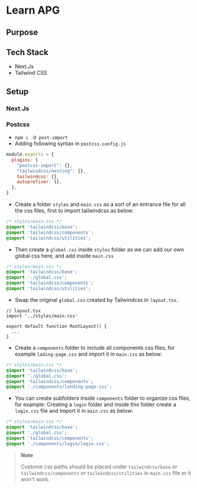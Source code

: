 # Learn APG

## Purpose


## Tech Stack
- Next.Js
- Tailwind CSS


## Setup

### Next.Js


### Postcss
- `npm i -D post-import`
- Adding following syntax in `postcss.config.js`

```js
module.exports = {
  plugins: {
    "postcss-import": {},
    "tailwindcss/nesting": {},
    tailwindcss: {},
    autoprefixer: {},
  },
}
```
- Create a folder `styles` and `main.css` as a sort of an entrance file for all the css files, first to import tailwindcss as below:

```css
/* styles/main.css */
@import 'tailwindcss/base';
@import 'tailwindcss/components';
@import 'tailwindcss/utilities';
```

- Then create a `global.css` inside `styles` folder as we can add our own global css here, and add inside `main.css`

```css
/* styles/main.css */
@import 'tailwindcss/base';
@import './global.css';
@import 'tailwindcss/components';
@import 'tailwindcss/utilities';
```
- Swap the original `global.css` created by Tailwindcss in `layout.tsx`.

```tsx
// layout.tsx
import '../styles/main.css'

export default function RootLayout() {
  ...
}
```

- Create a `components` folder to include all components css files, for example `lading-page.css` and import it in `main.css` as below:

```css
/* styles/main.css */
@import 'tailwindcss/base';
@import './global.css';
@import 'tailwindcss/components';
@import './components/landing-page.css';
```

- You can create subfolders inside `components` folder to organize css files, for example: Creating a `login` folder and inside this folder create a `login.css` file and import it in `main.css` as below:

```css
/* styles/main.css */
@import 'tailwindcss/base';
@import './global.css';
@import 'tailwindcss/components';
@import './components/login/login.css';
```

>**Note**
>
> Custome css paths should be placed under `tailwindcss/base` or `tailwindcss/components` or `tailwindcss/utilities` in `main.css` file or it won't work.